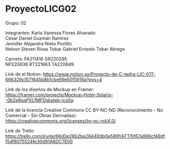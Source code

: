 # ProyectoLICG02

Grupo: 02

Integrantes:
Karla Vanessa Flores Alvarado         
César Daniel Guzmán Ramírez       
Jennifer Alejandra Nieto Portillo     
Nelson Steven Rivas Tobar 
Gabriel Ernesto Tobar Abrego

Carnets:
FA211416
GR220295     
NP220636
RT221663
TA220649

Link de el Notion:
https://www.notion.so/Proyecto-de-C-tedra-LIC-01T-666329c1571645b8b1cbe99e50f5919a?pvs=4

Link de los diseños de Mockup en Framer: 
https://framer.com/projects/Mockup-Hotel-Solaris--0b2e8sqPXLfMFDskateb-jca5q

Link de la licencia Creative Commons CC BY-NC-ND (Reconocimiento - No Comercial - Sin Obras Derivadas): 
https://creativecommons.org/licenses/by-nc-nd/4.0/

Link de Trello:
https://trello.com/invite/66d3e26b2be284493b0e589f/ATTI5f67a996cf49dff5df8075524fe30d91A6DC7E00

